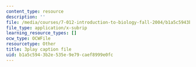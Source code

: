 ```yaml
---
content_type: resource
description: ''
file: /media/courses/7-012-introduction-to-biology-fall-2004/b1a5c5943b2e535e9e79caef8999e0fc_os0qdddXrMs.vtt
file_type: application/x-subrip
learning_resource_types: []
ocw_type: OCWFile
resourcetype: Other
title: 3play caption file
uid: b1a5c594-3b2e-535e-9e79-caef8999e0fc
---
```

